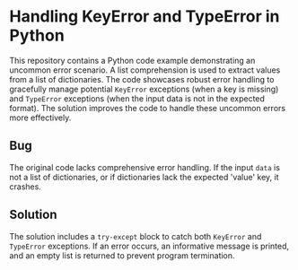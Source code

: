 # Handling KeyError and TypeError in Python
This repository contains a Python code example demonstrating an uncommon error scenario. A list comprehension is used to extract values from a list of dictionaries.  The code showcases robust error handling to gracefully manage potential `KeyError` exceptions (when a key is missing) and `TypeError` exceptions (when the input data is not in the expected format). The solution improves the code to handle these uncommon errors more effectively. 

## Bug
The original code lacks comprehensive error handling.  If the input `data` is not a list of dictionaries, or if dictionaries lack the expected 'value' key, it crashes. 

## Solution
The solution includes a `try-except` block to catch both `KeyError` and `TypeError` exceptions. If an error occurs, an informative message is printed, and an empty list is returned to prevent program termination. 